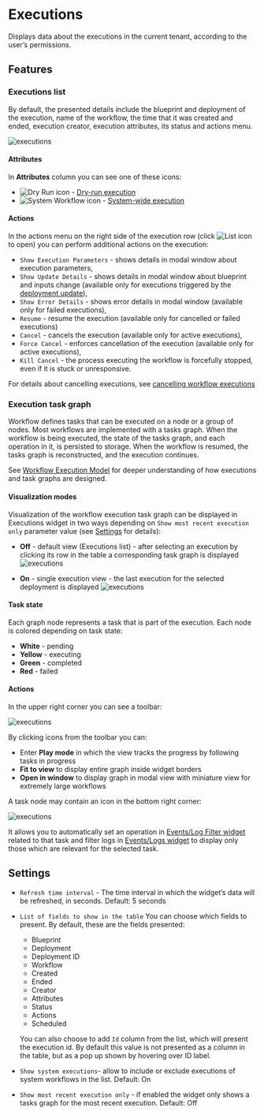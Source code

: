 # Executions

Displays data about the executions in the current tenant, according to the user’s permissions.

## Features

### Executions list

By default, the presented details include the blueprint and deployment of the execution, name of the workflow, the time that it was created and ended, execution creator, execution attributes, its status and actions menu.

![executions]( /images/ui/widgets/executions.png )

#### Attributes

In **Attributes** column you can see one of these icons:

* ![Dry Run icon]( /images/ui/icons/dry-run-icon.png ) - [Dry-run execution](/working_with/workflows/dry-run)
* ![System Workflow icon]( /images/ui/icons/system-workflow-icon.png ) - [System-wide execution](/working_with/workflows/index.html)

#### Actions

In the actions menu on the right side of the execution row (click ![List icon]( /images/ui/icons/list-icon.png ) to open) you can perform additional actions on the execution:

* `Show Execution Parameters` - shows details in modal window about execution parameters,    
* `Show Update Details` - shows details in modal window about blueprint and inputs change (available only for 
  executions triggered by the [deployment update](/working_with/manager/update-deployment)),
* `Show Error Details` - shows error details in modal window (available only for failed executions),
* `Resume` - resume the execution (available only for cancelled or failed executions)
* `Cancel` - cancels the execution (available only for active executions),
* `Force Cancel` - enforces cancellation of the execution (available only for active executions),
* `Kill Cancel` - the process executing the workflow is forcefully stopped, even if it is stuck or unresponsive.

 For details about cancelling executions, see [cancelling workflow executions](/working_with/workflows/cancelling-execution)


### Execution task graph

Workflow defines tasks that can be executed on a node or a group of nodes. Most workflows are implemented with a tasks graph. When the workflow is being executed, the state of the tasks graph, and each operation in it, is persisted to storage. When the workflow is resumed, the tasks graph is reconstructed, and the execution continues.

See [Workflow Execution Model](//developer/execution_model) for deeper understanding of how executions and task graphs are designed.

#### Visualization modes

Visualization of the workflow execution task graph can be displayed in Executions widget in two ways depending on `Show most recent execution only` parameter value (see [Settings](#settings) for details):

* **Off** - default view (Executions list) - after selecting an execution by clicking its row in the table a corresponding task graph is displayed
  ![executions]( /images/ui/widgets/executions-tasks-graph.png )

* **On** - single execution view - the last execution for the selected deployment is displayed
  ![executions]( /images/ui/widgets/executions-tasks-graph-single.png )

#### Task state

Each graph node represents a task that is part of the execution. Each node is colored depending on task state:

* **White** - pending
* **Yellow** - executing
* **Green** - completed
* **Red** - failed

#### Actions

In the upper right corner you can see a toolbar:

![executions]( /images/ui/widgets/executions-tasks-graph-toolbar.png )

By clicking icons from the toolbar you can:

* Enter **Play mode** in which the view tracks the progress by following tasks in progress
* **Fit to view** to display entire graph inside widget borders
* **Open in window** to display graph in modal view with miniature view for extremely large workflows

A task node may contain an icon in the bottom right corner:

![executions]( /images/ui/widgets/executions-tasks-graph-task.png )

It allows you to automatically set an operation in [Events/Log Filter widget](/working_with/console/widgets/eventsFilter) related to that task and filter logs in [Events/Logs widget](/working_with/console/widgets/events) to display only those which are relevant for the selected task.


## Settings

* `Refresh time interval` - The time interval in which the widget’s data will be refreshed, in seconds. Default: 5 seconds
* `List of fields to show in the table` You can choose which fields to present. By default, these are the fields presented:
    * Blueprint
    * Deployment
    * Deployment ID
    * Workflow
    * Created
    * Ended
    * Creator
    * Attributes
    * Status
    * Actions
    * Scheduled

    You can also choose to add `Id` column from the list, which will present the execution id. By default this value is not presented as a column in the table, but as a pop up shown by hovering over ID label.
* `Show system executions`- allow to include or exclude executions of system workflows in the list. Default: On
* `Show most recent execution only` - if enabled the widget only shows a tasks graph for the most recent execution. Default: Off
